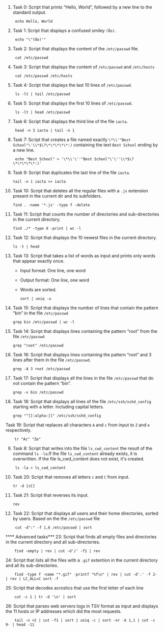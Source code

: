 1. Task 0: Script that prints “Hello, World”, followed by a new line to the standard    output.

        echo Hello, World
2. Task 1: Script that displays a confused smiley `(Ôo)`.

        echo "\"(Ôo)'"
3. Task 2: Script that displays the content of the `/etc/passwd` file.
        
        cat /etc/passwd
4. Task 3: Script that displays the content of `/etc/passwd` and `/etc/hosts`

        cat /etc/passwd /etc/hosts
5. Task 4: Script that displays the last 10 lines of `/etc/passwd`.

        ls -lt | tail /etc/passwd
6. Task 5: Script that displays the first 10 lines of `/etc/passwd`.

        ls -lt | head /etc/passwd
7. Task 6: Script that displays the third line of the file `iacta`.

        head -n 3 iacta | tail -n 1
8. Task 7: Script that creates a file named exactly `\*\\'"Best School"\'\\*$\?\*\*\*\*\*:)`  containing the text `Best School` ending by a new line.

        echo "Best School" > '\*\\'\''"Best School"\'\''\\*$\?\*\*\*\*\*:)'
10. Task 9: Script that duplicates the last line of the file `iacta`.

        tail -n 1 iacta >> iacta  
11. Task 10: Script that deletes all the regular files with a `.js` extension  present in the current dir and its subfolders.

        find . -name '*.js' -type f -delete  
12. Task 11: Script that counts the number of directories and sub-directories in the current directory.

        find ./* -type d -print | wc -l
13. Task 12: Script that displays the 10 newest files in the current directory.

        ls -t | head
14. Task 13: Script that takes a list of words as input and prints only words that appear exactly once.
    * Input format: One line, one word
    * Output format: One line, one word
    * Words are sorted.

          sort | uniq -u
16. Task 15: Script that displays the number of lines that contain the pattern “bin” in the file `/etc/passwd`

        grep bin /etc/passwd | wc -l   
15. Task 14: Script that displays lines containing the pattern “root” from the file `/etc/passwd`

        grep "root" /etc/passwd
17. Task 16: Script that displays lines containing the pattern “root” and 3 lines after them in the file `/etc/passwd`.

        grep -A 3 root /etc/passwd
18. Task 17: Script that displays all the lines in the file `/etc/passwd` that do not contain the pattern “bin”.

        grep -v bin /etc/passwd
19. Task 18: Script that displays all lines of the file `/etc/ssh/sshd_config` starting with a letter. Including capital letters.

        grep "^[[:alpha:]]" /etc/ssh/sshd_config 
Task 19: Script that replaces all characters `A` and `c` from input to `Z` and `e` respectively.

        tr "Ac" "Ze"
9. Task 8: Script that writes into the file `ls_cwd_content` the result of the command `ls -la`.If the file `ls_cwd_content` already exists, it is overwritten.              If the file ls_cwd_content does not    exist, it's created.

        ls -la > ls_cwd_content
21. Task 20: Script that removes all letters `c` and `C` from input.

        tr -d [cC]
22. Task 21: Script that reverses its input.

        rev
23. Task 22: Script that displays all users and their home directories, sorted by users. Based on the the `/etc/passwd` file

         cut -d":" -f 1,6 /etc/passwd | sort 
**** Advanced tasks***
23: Script that finds all empty files and directories in the current directory and all sub-directories.

        find -empty | rev | cut -d'/' -f1 | rev
24: Script that lists all the files with a `.gif` extention in the current directory and all its sub-directories.

        find -type f -name "*.gif" -printf "%f\n" | rev | cut -d'.' -f 2- | rev | LC_ALL=C sort -f
25: Script that decodes acrostics that use the first letter of each line

        cut -c 1 | tr -d '\n' | sort
26: Script that parses web servers logs in TSV format as input and displays the 11 hosts or IP addresses which did the most requests.

        tail -n +2 | cut -f1 | sort | uniq -c | sort -nr -k 1,1 | cut -c 9- | head -11
 

